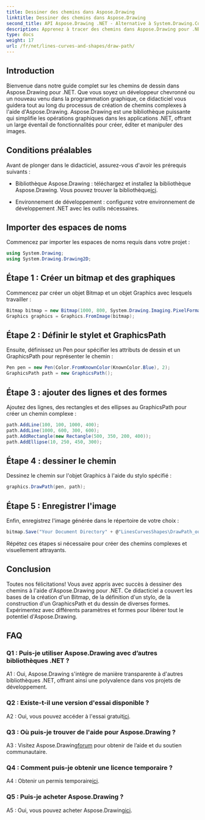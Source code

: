 ```yaml
---
title: Dessiner des chemins dans Aspose.Drawing
linktitle: Dessiner des chemins dans Aspose.Drawing
second_title: API Aspose.Drawing .NET - Alternative à System.Drawing.Common
description: Apprenez à tracer des chemins dans Aspose.Drawing pour .NET avec ce guide étape par étape. Créez des graphismes époustouflants sans effort.
type: docs
weight: 17
url: /fr/net/lines-curves-and-shapes/draw-path/
---
```

## Introduction

Bienvenue dans notre guide complet sur les chemins de dessin dans Aspose.Drawing pour .NET. Que vous soyez un développeur chevronné ou un nouveau venu dans la programmation graphique, ce didacticiel vous guidera tout au long du processus de création de chemins complexes à l'aide d'Aspose.Drawing. Aspose.Drawing est une bibliothèque puissante qui simplifie les opérations graphiques dans les applications .NET, offrant un large éventail de fonctionnalités pour créer, éditer et manipuler des images.

## Conditions préalables

Avant de plonger dans le didacticiel, assurez-vous d'avoir les prérequis suivants :

-  Bibliothèque Aspose.Drawing : téléchargez et installez la bibliothèque Aspose.Drawing. Vous pouvez trouver la bibliothèque[ici](https://releases.aspose.com/drawing/net/).

- Environnement de développement : configurez votre environnement de développement .NET avec les outils nécessaires.

## Importer des espaces de noms

Commencez par importer les espaces de noms requis dans votre projet :

```csharp
using System.Drawing;
using System.Drawing.Drawing2D;
```

## Étape 1 : Créer un bitmap et des graphiques

Commencez par créer un objet Bitmap et un objet Graphics avec lesquels travailler :

```csharp
Bitmap bitmap = new Bitmap(1000, 800, System.Drawing.Imaging.PixelFormat.Format32bppPArgb);
Graphics graphics = Graphics.FromImage(bitmap);
```

## Étape 2 : Définir le stylet et GraphicsPath

Ensuite, définissez un Pen pour spécifier les attributs de dessin et un GraphicsPath pour représenter le chemin :

```csharp
Pen pen = new Pen(Color.FromKnownColor(KnownColor.Blue), 2);
GraphicsPath path = new GraphicsPath();
```

## Étape 3 : ajouter des lignes et des formes

Ajoutez des lignes, des rectangles et des ellipses au GraphicsPath pour créer un chemin complexe :

```csharp
path.AddLine(100, 100, 1000, 400);
path.AddLine(1000, 600, 300, 600);
path.AddRectangle(new Rectangle(500, 350, 200, 400));
path.AddEllipse(10, 250, 450, 300);
```

## Étape 4 : dessiner le chemin

Dessinez le chemin sur l'objet Graphics à l'aide du stylo spécifié :

```csharp
graphics.DrawPath(pen, path);
```

## Étape 5 : Enregistrer l'image

Enfin, enregistrez l'image générée dans le répertoire de votre choix :

```csharp
bitmap.Save("Your Document Directory" + @"LinesCurvesShapes\DrawPath_out.png");
```

Répétez ces étapes si nécessaire pour créer des chemins complexes et visuellement attrayants.

## Conclusion

Toutes nos félicitations! Vous avez appris avec succès à dessiner des chemins à l'aide d'Aspose.Drawing pour .NET. Ce didacticiel a couvert les bases de la création d'un Bitmap, de la définition d'un stylo, de la construction d'un GraphicsPath et du dessin de diverses formes. Expérimentez avec différents paramètres et formes pour libérer tout le potentiel d'Aspose.Drawing.

## FAQ

### Q1 : Puis-je utiliser Aspose.Drawing avec d’autres bibliothèques .NET ?

A1 : Oui, Aspose.Drawing s'intègre de manière transparente à d'autres bibliothèques .NET, offrant ainsi une polyvalence dans vos projets de développement.

### Q2 : Existe-t-il une version d'essai disponible ?

 A2 : Oui, vous pouvez accéder à l'essai gratuit[ici](https://releases.aspose.com/).

### Q3 : Où puis-je trouver de l'aide pour Aspose.Drawing ?

 A3 : Visitez Aspose.Drawing[forum](https://forum.aspose.com/c/diagram/17) pour obtenir de l’aide et du soutien communautaire.

### Q4 : Comment puis-je obtenir une licence temporaire ?

 A4 : Obtenir un permis temporaire[ici](https://purchase.aspose.com/temporary-license/).

### Q5 : Puis-je acheter Aspose.Drawing ?

 A5 : Oui, vous pouvez acheter Aspose.Drawing[ici](https://purchase.aspose.com/buy).
